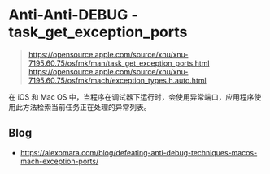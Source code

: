 # Anti-Anti-DEBUG - task_get_exception_ports

> https://opensource.apple.com/source/xnu/xnu-7195.60.75/osfmk/man/task_get_exception_ports.html
> https://opensource.apple.com/source/xnu/xnu-7195.60.75/osfmk/mach/exception_types.h.auto.html

在 iOS 和 Mac OS 中，当程序在调试器下运行时，会使用异常端口，应用程序使用此方法检索当前任务正在处理的异常列表。


## Blog
- https://alexomara.com/blog/defeating-anti-debug-techniques-macos-mach-exception-ports/